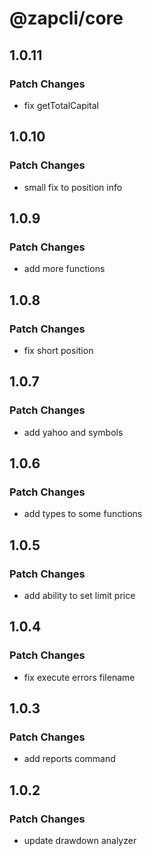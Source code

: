 # @zapcli/core

## 1.0.11

### Patch Changes

- fix getTotalCapital

## 1.0.10

### Patch Changes

- small fix to position info

## 1.0.9

### Patch Changes

- add more functions

## 1.0.8

### Patch Changes

- fix short position

## 1.0.7

### Patch Changes

- add yahoo and symbols

## 1.0.6

### Patch Changes

- add types to some functions

## 1.0.5

### Patch Changes

- add ability to set limit price

## 1.0.4

### Patch Changes

- fix execute errors filename

## 1.0.3

### Patch Changes

- add reports command

## 1.0.2

### Patch Changes

- update drawdown analyzer

